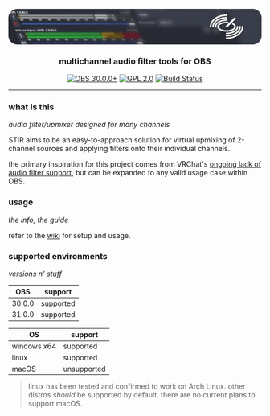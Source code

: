 <img src="meta/img/stir_banner.png" align="center"></img>
<h3 align="center">multichannel audio filter tools for OBS</h3>
<p align="center">
  <a title="OBS30+" href="https://obsproject.com/"><img src="https://img.shields.io/badge/OBS-30.0.0+-blue?style=flat-square" alt="OBS 30.0.0+"></a>
  <a title="GPL2" href="https://www.gnu.org/licenses/old-licenses/gpl-2.0"><img src="https://img.shields.io/github/license/minteeaa/stir?style=flat-square" alt="GPL 2.0"></a>
  <a title="Build" href="https://github.com/minteeaa/stir/actions"><img src="https://img.shields.io/github/actions/workflow/status/minteeaa/stir/push.yaml?style=flat-square" alt="Build Status"></a>
</p>

---

### what is this
*audio filter/upmixer designed for many channels*

STIR aims to be an easy-to-approach solution for virtual upmixing of 2-channel sources and applying filters onto their individual channels.

the primary inspiration for this project comes from VRChat's [ongoing lack of audio filter support](https://feedback.vrchat.com/sdk-bug-reports/p/proposal-for-fixing-audio-filters-eg-low-pass-support-for-avpro), but can be expanded to any valid usage case within OBS.

### usage
*the info, the guide*

refer to the [wiki](https://github.com/minteeaa/stir/wiki) for setup and usage.

### supported environments
*versions n' stuff*

| OBS    | support   |
|--------|-----------|
| 30.0.0 | supported |
| 31.0.0 | supported |

| OS          | support     |
|-------------|-------------|
| windows x64 | supported   |
| linux       | supported   |
| macOS       | unsupported |

> linux has been tested and confirmed to work on Arch Linux. other distros *should* be supported by default. there are no current plans to support macOS.
